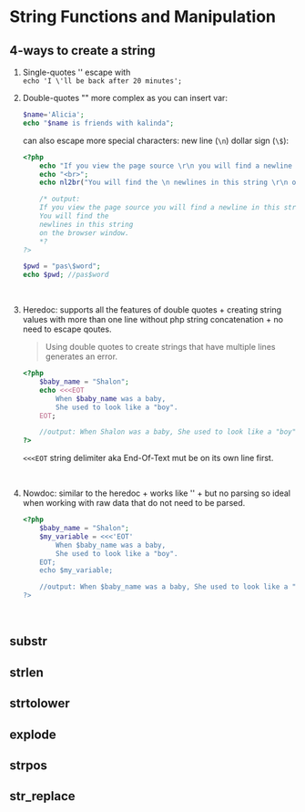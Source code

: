 # String Functions and Manipulation

## 4-ways to create a string

1. Single-quotes '' escape with \
`echo 'I \'ll be back after 20 minutes';`

2. Double-quotes "" more complex as you can insert var:

    ```php
    $name='Alicia';
    echo "$name is friends with kalinda";
    ```

    can also escape more special characters: new line (`\n`) dollar sign (`\$`):

    ```php
    <?php
        echo "If you view the page source \r\n you will find a newline in this string.";
        echo "<br>";
        echo nl2br("You will find the \n newlines in this string \r\n on the browser window."); 

        /* output:
        If you view the page source you will find a newline in this string.
        You will find the
        newlines in this string
        on the browser window.
        *?
    ?>
    ```

    ```php
    $pwd = "pas\$word";
    echo $pwd; //pas$word
    ```

<br>

3. Heredoc: supports all the features of double quotes + creating string values with more than one line without php string concatenation + no need to escape qoutes.
    >  Using double quotes to create strings that have multiple lines generates an error.

    ```php
    <?php
        $baby_name = "Shalon";
        echo <<<EOT
            When $baby_name was a baby,
            She used to look like a "boy".
        EOT;

        //output: When Shalon was a baby, She used to look like a "boy"
    ?>
    ```

    `<<<EOT` string delimiter aka End-Of-Text mut be on its own line first.

<br>

4. Nowdoc: similar to the heredoc + works like '' + but no parsing so  ideal when working with raw data that do not need to be parsed.

    ```php
    <?php
        $baby_name = "Shalon";
        $my_variable = <<<'EOT'
            When $baby_name was a baby,
            She used to look like a "boy".
        EOT;
        echo $my_variable;

        //output: When $baby_name was a baby, She used to look like a "boy".
    ?>
    ```

<br>

## substr

## strlen

## strtolower

## explode

## strpos

## str_replace

